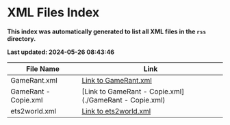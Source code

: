 # XML Files Index
**This index was automatically generated to list all XML files in the `rss` directory.**

**Last updated: 2024-05-26 08:43:46**

| File Name | Link |
|-----------|------|
| GameRant.xml | [Link to GameRant.xml](./GameRant.xml) |
| GameRant - Copie.xml | [Link to GameRant - Copie.xml](./GameRant - Copie.xml) |
| ets2world.xml | [Link to ets2world.xml](./ets2world.xml) |
